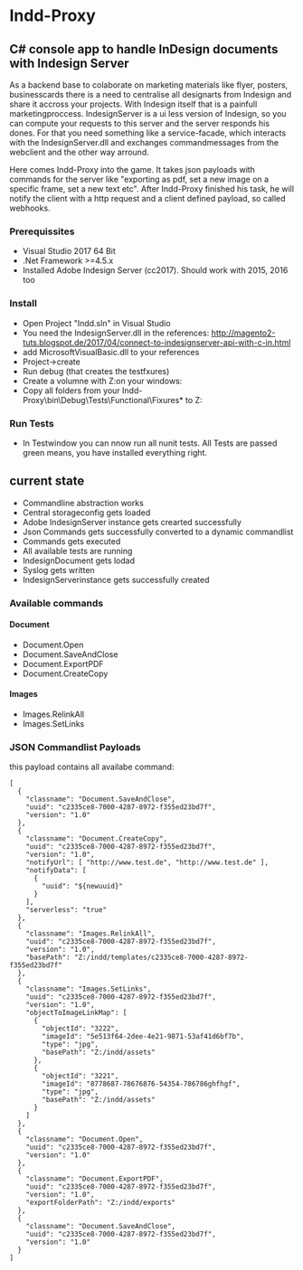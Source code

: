 # Indd-Proxy
## C# console app to handle InDesign documents with Indesign Server

As a backend base to colaborate on marketing materials like flyer, posters, businesscards there is a need to centralise all designarts from Indesign and share it accross your projects. With Indesign itself that is a painfull marketingproccess. IndesignServer is a ui less version of Indesign, so you can compute your requests to this server and the server responds his dones. For that you need something like a service-facade, which interacts with the IndesignServer.dll and exchanges commandmessages from the webclient and the other way arround.

Here comes Indd-Proxy into the game. It takes json payloads with commands for the server like "exporting as pdf, set a new image on a specific frame, set a new text etc". After Indd-Proxy finished his task, he will notify the client with a http request and a client defined payload, so called webhooks. 

### Prerequissites
- Visual Studio 2017 64 Bit
- .Net Framework >=4.5.x
- Installed Adobe Indesign Server (cc2017). Should work with 2015, 2016 too

### Install
- Open Project "Indd.sln" in Visual Studio
- You need the IndesignServer.dll in the references: http://magento2-tuts.blogspot.de/2017/04/connect-to-indesignserver-api-with-c-in.html 
- add MicrosoftVisualBasic.dll to your references
- Project->create
- Run debug (that creates the testfxures)
- Create a volumne with Z:on your windows: 
- Copy all folders from your <projectroot>Indd-Proxy\bin\Debug\Tests\Functional\Fixures\* to Z:    

### Run Tests
- In Testwindow you can nnow run all nunit tests. All Tests are passed green means, you have installed everything right.

## current state
- Commandline abstraction works 
- Central storageconfig gets loaded
- Adobe IndesignServer instance gets crearted successfully
- Json Commands gets successfully converted to a dynamic commandlist
- Commands gets executed
- All available tests are running
- IndesignDocument gets lodad
- Syslog gets written
- IndesignServerinstance gets successfully created

### Available commands
#### Document
- Document.Open
- Document.SaveAndClose
- Document.ExportPDF
- Document.CreateCopy
#### Images
- Images.RelinkAll
- Images.SetLinks

### JSON Commandlist Payloads
this payload contains all availabe command:

```
[
  {
    "classname": "Document.SaveAndClose",
    "uuid": "c2335ce8-7000-4287-8972-f355ed23bd7f",
    "version": "1.0"
  },
  {
    "classname": "Document.CreateCopy",
    "uuid": "c2335ce8-7000-4287-8972-f355ed23bd7f",
    "version": "1.0",
    "notifyUrl": [ "http://www.test.de", "http://www.test.de" ],
    "notifyData": [
      {
        "uuid": "${newuuid}"
      }
    ],
    "serverless": "true"
  },
  {
    "classname": "Images.RelinkAll",
    "uuid": "c2335ce8-7000-4287-8972-f355ed23bd7f",
    "version": "1.0",
    "basePath": "Z:/indd/templates/c2335ce8-7000-4287-8972-f355ed23bd7f"
  },
  {
    "classname": "Images.SetLinks",
    "uuid": "c2335ce8-7000-4287-8972-f355ed23bd7f",
    "version": "1.0",
    "objectToImageLinkMap": [
      {
        "objectId": "3222",
        "imageId": "5e513f64-2dee-4e21-9871-53af41d6bf7b",
        "type": "jpg",
        "basePath": "Z:/indd/assets"
      },
      {
        "objectId": "3221",
        "imageId": "8778687-78676876-54354-786786ghfhgf",
        "type": "jpg",
        "basePath": "Z:/indd/assets"
      }
    ]
  },
  {
    "classname": "Document.Open",
    "uuid": "c2335ce8-7000-4287-8972-f355ed23bd7f",
    "version": "1.0"
  },
  {
    "classname": "Document.ExportPDF",
    "uuid": "c2335ce8-7000-4287-8972-f355ed23bd7f",
    "version": "1.0",
    "exportFolderPath": "Z:/indd/exports"
  },
  {
    "classname": "Document.SaveAndClose",
    "uuid": "c2335ce8-7000-4287-8972-f355ed23bd7f",
    "version": "1.0"
  }
]
```
